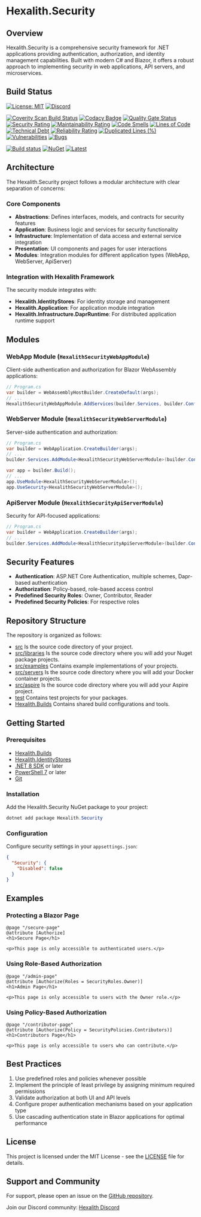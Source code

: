 # Hexalith.Security

## Overview

Hexalith.Security is a comprehensive security framework for .NET applications providing authentication, authorization, and identity management capabilities. Built with modern C# and Blazor, it offers a robust approach to implementing security in web applications, API servers, and microservices.

## Build Status

[![License: MIT](https://img.shields.io/github/license/hexalith/hexalith.Security)](https://github.com/hexalith/hexalith/blob/main/LICENSE)
[![Discord](https://img.shields.io/discord/1063152441819942922?label=Discord&logo=discord&logoColor=white&color=d82679)](https://discordapp.com/channels/1102166958918610994/1102166958918610997)

[![Coverity Scan Build Status](https://scan.coverity.com/projects/31529/badge.svg)](https://scan.coverity.com/projects/hexalith-hexalith-Security)
[![Codacy Badge](https://app.codacy.com/project/badge/Grade/d48f6d9ab9fb4776b6b4711fc556d1c4)](https://app.codacy.com/gh/Hexalith/Hexalith.Security/dashboard?utm_source=gh&utm_medium=referral&utm_content=&utm_campaign=Badge_grade)
[![Quality Gate Status](https://sonarcloud.io/api/project_badges/measure?project=Hexalith_Hexalith.Security&metric=alert_status)](https://sonarcloud.io/summary/new_code?id=Hexalith_Hexalith.Security)
[![Security Rating](https://sonarcloud.io/api/project_badges/measure?project=Hexalith_Hexalith.Security&metric=security_rating)](https://sonarcloud.io/summary/new_code?id=Hexalith_Hexalith.Security)
[![Maintainability Rating](https://sonarcloud.io/api/project_badges/measure?project=Hexalith_Hexalith.Security&metric=sqale_rating)](https://sonarcloud.io/summary/new_code?id=Hexalith_Hexalith.Security)
[![Code Smells](https://sonarcloud.io/api/project_badges/measure?project=Hexalith_Hexalith.Security&metric=code_smells)](https://sonarcloud.io/summary/new_code?id=Hexalith_Hexalith.Security)
[![Lines of Code](https://sonarcloud.io/api/project_badges/measure?project=Hexalith_Hexalith.Security&metric=ncloc)](https://sonarcloud.io/summary/new_code?id=Hexalith_Hexalith.Security)
[![Technical Debt](https://sonarcloud.io/api/project_badges/measure?project=Hexalith_Hexalith.Security&metric=sqale_index)](https://sonarcloud.io/summary/new_code?id=Hexalith_Hexalith.Security)
[![Reliability Rating](https://sonarcloud.io/api/project_badges/measure?project=Hexalith_Hexalith.Security&metric=reliability_rating)](https://sonarcloud.io/summary/new_code?id=Hexalith_Hexalith.Security)
[![Duplicated Lines (%)](https://sonarcloud.io/api/project_badges/measure?project=Hexalith_Hexalith.Security&metric=duplicated_lines_density)](https://sonarcloud.io/summary/new_code?id=Hexalith_Hexalith.Security)
[![Vulnerabilities](https://sonarcloud.io/api/project_badges/measure?project=Hexalith_Hexalith.Security&metric=vulnerabilities)](https://sonarcloud.io/summary/new_code?id=Hexalith_Hexalith.Security)
[![Bugs](https://sonarcloud.io/api/project_badges/measure?project=Hexalith_Hexalith.Security&metric=bugs)](https://sonarcloud.io/summary/new_code?id=Hexalith_Hexalith.Security)

[![Build status](https://github.com/Hexalith/Hexalith.Security/actions/workflows/build-release.yml/badge.svg)](https://github.com/Hexalith/Hexalith.Security/actions)
[![NuGet](https://img.shields.io/nuget/v/Hexalith.Security.Application.svg)](https://www.nuget.org/packages/Hexalith.Security.Application)
[![Latest](https://img.shields.io/github/v/release/Hexalith/Hexalith.Security?include_prereleases&label=latest)](https://github.com/Hexalith/Hexalith.Security/pkgs/nuget/Hexalith.Security)

## Architecture

The Hexalith.Security project follows a modular architecture with clear separation of concerns:

### Core Components

- **Abstractions**: Defines interfaces, models, and contracts for security features
- **Application**: Business logic and services for security functionality
- **Infrastructure**: Implementation of data access and external service integration
- **Presentation**: UI components and pages for user interactions
- **Modules**: Integration modules for different application types (WebApp, WebServer, ApiServer)

### Integration with Hexalith Framework

The security module integrates with:

- **Hexalith.IdentityStores**: For identity storage and management
- **Hexalith.Application**: For application module integration
- **Hexalith.Infrastructure.DaprRuntime**: For distributed application runtime support

## Modules

### WebApp Module (`HexalithSecurityWebAppModule`)

Client-side authentication and authorization for Blazor WebAssembly applications:

```csharp
// Program.cs
var builder = WebAssemblyHostBuilder.CreateDefault(args);
// ...
HexalithSecurityWebAppModule.AddServices(builder.Services, builder.Configuration);
```

### WebServer Module (`HexalithSecurityWebServerModule`) 

Server-side authentication and authorization:

```csharp
// Program.cs
var builder = WebApplication.CreateBuilder(args);
// ...
builder.Services.AddModule<HexalithSecurityWebServerModule>(builder.Configuration);

var app = builder.Build();
// ...
app.UseModule<HexalithSecurityWebServerModule>();
app.UseSecurity<HexalithSecurityWebServerModule>();
```

### ApiServer Module (`HexalithSecurityApiServerModule`)

Security for API-focused applications:

```csharp
// Program.cs
var builder = WebApplication.CreateBuilder(args);
// ...
builder.Services.AddModule<HexalithSecurityApiServerModule>(builder.Configuration);
```

## Security Features

- **Authentication**: ASP.NET Core Authentication, multiple schemes, Dapr-based authentication
- **Authorization**: Policy-based, role-based access control
- **Predefined Security Roles**: Owner, Contributor, Reader
- **Predefined Security Policies**: For respective roles

## Repository Structure

The repository is organized as follows:

- [src](./src/README.md) Is the source code directory of your project.
- [src/libraries](./src/libraries/README.md) Is the source code directory where you will add your Nuget package projects.
- [src/examples](./src/examples/README.md) Contains example implementations of your projects.
- [src/servers](./src/servers/README.md) Is the source code directory where you will add your Docker container projects.
- [src/aspire](./src/aspire/README.md) Is the source code directory where you will add your Aspire project.
- [test](./test/README.md) Contains test projects for your packages.
- [Hexalith.Builds](./Hexalith.Builds/README.md) Contains shared build configurations and tools.

## Getting Started

### Prerequisites

- [Hexalith.Builds](https://github.com/Hexalith/Hexalith.Builds)
- [Hexalith.IdentityStores](https://github.com/Hexalith/Hexalith.IdentityStores)
- [.NET 8 SDK](https://dotnet.microsoft.com/download) or later
- [PowerShell 7](https://github.com/PowerShell/PowerShell) or later
- [Git](https://git-scm.com/)

### Installation

Add the Hexalith.Security NuGet package to your project:

```powershell
dotnet add package Hexalith.Security
```

### Configuration

Configure security settings in your `appsettings.json`:

```json
{
  "Security": {
    "Disabled": false
  }
}
```

## Examples

### Protecting a Blazor Page

```razor
@page "/secure-page"
@attribute [Authorize]
<h1>Secure Page</h1>

<p>This page is only accessible to authenticated users.</p>
```

### Using Role-Based Authorization

```razor
@page "/admin-page"
@attribute [Authorize(Roles = SecurityRoles.Owner)]
<h1>Admin Page</h1>

<p>This page is only accessible to users with the Owner role.</p>
```

### Using Policy-Based Authorization

```razor
@page "/contributor-page"
@attribute [Authorize(Policy = SecurityPolicies.Contributors)]
<h1>Contributors Page</h1>

<p>This page is only accessible to users who can contribute.</p>
```

## Best Practices

1. Use predefined roles and policies whenever possible
2. Implement the principle of least privilege by assigning minimum required permissions
3. Validate authorization at both UI and API levels
4. Configure proper authentication mechanisms based on your application type
5. Use cascading authentication state in Blazor applications for optimal performance

## License

This project is licensed under the MIT License - see the [LICENSE](LICENSE) file for details.

## Support and Community

For support, please open an issue on the [GitHub repository](https://github.com/Hexalith/Hexalith.Security).

Join our Discord community: [Hexalith Discord](https://discordapp.com/channels/1102166958918610994/1102166958918610997)
